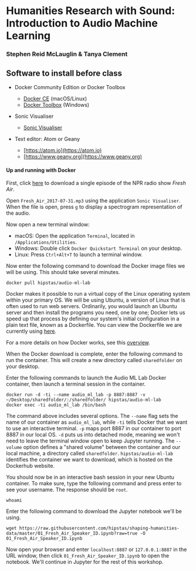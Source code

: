 # Humanities Research with Sound: Introduction to Audio Machine Learning

### Stephen Reid McLauglin & Tanya Clement


## Software to install before class

- Docker Community Edition or Docker Toolbox
    - [Docker CE](https://store.docker.com/search?type=edition&offering=community) (macOS/Linux)
    - [Docker Toolbox](https://www.docker.com/products/docker-toolbox) (Windows)

- Sonic Visualiser
    - [Sonic Visualiser](http://www.sonicvisualiser.org/download.html)

- Text editor: Atom or Geany
    - [https://atom.io](https://atom.io)
    - [https://www.geany.org](https://www.geany.org)


#### Up and running with Docker

First, click [here](https://github.com/hipstas/shaping-humanities-data/blob/master/audio/Fresh_Air_2017-07-31.mp3?raw=true) to download a single episode of the NPR radio show *Fresh Air*.

Open `Fresh_Air_2017-07-31.mp3` using the application `Sonic Visualiser`. When the file is open, press `g` to display a spectrogram representation of the audio.

Now open a new terminal window:

- macOS: Open the application `Terminal`, located in `/Applications/Utilities`.
- Windows: Double click `Docker Quickstart Terminal` on your desktop.
- Linux: Press `Ctrl+Alt+T` to launch a terminal window.

Now enter the following command to download the Docker image files we will be using. This should take several minutes.

```
docker pull hipstas/audio-ml-lab
```

Docker makes it possible to run a virtual copy of the Linux operating system within your primary OS. We will be using Ubuntu, a version of Linux that is often used to run web servers. Ordinarily, you would launch an Ubuntu server and then install the programs you need, one by one; Docker lets us speed up that process by defining our system's initial configuration in a plain text file, known as a Dockerfile. You can view the Dockerfile we are currently using [here](https://hub.docker.com/r/hipstas/audio-ml-lab/~/dockerfile/).

For a more details on how Docker works, see this [overview](https://docs.docker.com/engine/docker-overview/).

When the Docker download is complete, enter the following command to run the container. This will create a new directory called `sharedfolder` on your desktop.

Enter the following commands to launch the Audio ML Lab Docker container, then launch a terminal session in the container.

```
docker run -d -ti --name audio_ml_lab -p 8887:8887 -v ~/Desktop/sharedfolder/:/sharedfolder/ hipstas/audio-ml-lab
docker exec -ti audio_ml_lab /bin/bash
```

The command above includes several options. The `--name` flag sets the name of our container as `audio_ml_lab`, while `-ti` tells Docker that we want to use an interactive terminal. `-p` maps port 8887 in our container to port 8887 in our local OS. `-d` puts us into detached mode, meaning we won't need to leave the terminal window open to keep Jupyter running. The `--volume` option defines a "shared volume" between the container and our local machine, a directory called `sharedfolder`. `hipstas/audio-ml-lab` identifies the container we want to download, which is hosted on the Dockerhub website.

You should now be in an interactive bash session in your new Ubuntu container. To make sure, type the following command and press enter to see your username. The response should be `root`.

```
whoami
```

Enter the following command to download the Jupyter notebook we'll be using.

```
wget https://raw.githubusercontent.com/hipstas/shaping-humanities-data/master/01_Fresh_Air_Speaker_ID.ipynb?raw=true -O 01_Fresh_Air_Speaker_ID.ipynb
```

Now open your browser and enter `localhost:8887` or `127.0.0.1:8887` in the URL window, then click `01_Fresh_Air_Speaker_ID.ipynb` to open the notebook. We'll continue in Jupyter for the rest of this workshop.
